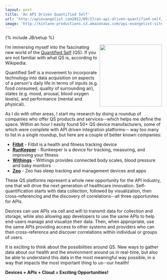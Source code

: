 ```yaml
---
layout: post
title: 'An API Driven Quantified Self'
url: 'http://apievangelist.com2012/09/17/an-api-driven-quantified-self/'
image: 'http://kinlane-productions.s3.amazonaws.com/api-evangelist-site/blog/quantified-self.png'
---
```

{% include JB/setup %}
<p>
     <img src="https://s3.amazonaws.com/kinlane-productions/quantified-self/quantified-self.png"  width="200" align="right" />
</p>
<p>
     I’m immersing myself into the fascinating new world of the <a title="Quantified Self" href="http://quantifiedself.com/about/">Quantified Self</a> (QS). If you are not familiar with what QS is, according to Wikipedia:
</p>
<p>
     Quantified Self is a movement to incorporate technology into data acquisition on aspects of a person's daily life in terms of inputs (e.g. food consumed, quality of surrounding air), states (e.g. mood, arousal, blood oxygen levels), and performance (mental and physical).
</p>
<p>
     As I do with other areas, I start my research by doing a roundup of companies who offer QS products and services--which helps me define the space. Within an hour I easily found 50+ QS device manufacturers, some of which were complete with API driven integration platforms-- way too many to list in a single roundup, but here are a couple of better known companies:
</p>
<ul >
     <li>
          <strong><a title="Fitbit" href="http://www.fitbit.com/">Fitbit</a></strong> - Fitbit is a health and fitness tracking device
     </li>
     <li>
          <strong><a title="Runkeeper" href="http://runkeeper.com/">RunKeeper</a></strong> - Runkeeper is a device for tracking, measuring, and improving your fitness
     </li>
     <li>
          <strong><a title="Withings" href="http://www.withings.com/">Withings</a></strong> - Withings provides connected body scales, blood pressure and baby monitors
     </li>
     <li>
          <strong><a title="Zeo" href="http://www.myzeo.com/sleep/">Zeo</a></strong> - Zeo has sleep tracking and management devices and apps
     </li>
</ul>
<p>
     These QS platforms represent a whole new opportunity for the API industry, one that will drive the next generation of healthcare innovation. Self-quantification starts with data collection, followed by visualization, then cross-referencing and the discovery of correlations--all three opportunites for APIs.
</p>
<p>
     Devices can use APIs via cell and wifi to transmit data for collection and storage, while also allowing app developers to use the same APIs to help end-users manage and visualize their data. Then, when appropriate, use the same APIs providing access to other systems and providers who can then cross-reference and discover correlations within individual or groups of users.
</p>
<p>
     It is exciting to think about the possibilities around QS. New ways to gather data about our health and the environment around us in real-time, but also be able to understand this data in the most meaningful way possible, in a way that impacts the most important thing to us--our health!
</p>
<p>
     <strong>Devices + APIs + Cloud = Exciting Opportunities!</strong>
</p>
